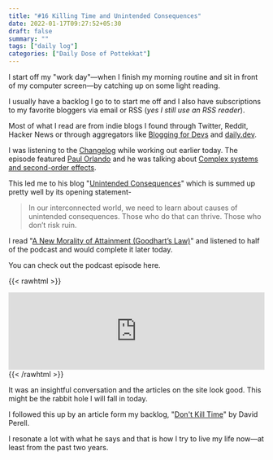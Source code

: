 ```yaml
---
title: "#16 Killing Time and Unintended Consequences"
date: 2022-01-17T09:27:52+05:30
draft: false
summary: ""
tags: ["daily log"]
categories: ["Daily Dose of Pottekkat"]
---
```


I start off my "work day"—when I finish my morning routine and sit in front of my computer screen—by catching up on some light reading.

I usually have a backlog I go to to start me off and I also have subscriptions to my favorite bloggers via email or RSS (_yes I still use an RSS reader_).

Most of what I read are from indie blogs I found through Twitter, Reddit, Hacker News or through aggregators like [Blogging for Devs](https://bloggingfordevs.com/trends/) and [daily.dev](https://daily.dev/).

I was listening to the [Changelog](https://changelog.com/) while working out earlier today. The episode featured [Paul Orlando](https://www.marshall.usc.edu/personnel/paul-orlando) and he was talking about [Complex systems and second-order effects](https://changelog.com/podcast/474).

This led me to his blog "[Unintended Consequences](https://unintendedconsequenc.es/)" which is summed up pretty well by its opening statement-

> In our interconnected world, we need to learn about causes of unintended consequences. Those who do that can thrive. Those who don’t risk ruin.

I read "[A New Morality of Attainment (Goodhart’s Law)](https://unintendedconsequenc.es/new-morality-of-attainment-goodharts-law/)" and listened to half of the podcast and would complete it later today.

You can check out the podcast episode here.

{{< rawhtml >}}

<iframe src="https://open.spotify.com/embed/episode/7mVIjIS0UiGDzAzMfZ2Kfb?utm_source=generator" width="100%" height="152" frameBorder="0" allowfullscreen="" allow="autoplay; clipboard-write; encrypted-media; fullscreen; picture-in-picture"></iframe>
{{< /rawhtml >}}

It was an insightful conversation and the articles on the site look good. This might be the rabbit hole I will fall in today.

I followed this up by an article form my backlog, "[Don\'t Kill Time](https://perell.com/essay/dont-kill-time/)" by David Perell.

I resonate a lot with what he says and that is how I try to live my life now—at least from the past two years.
